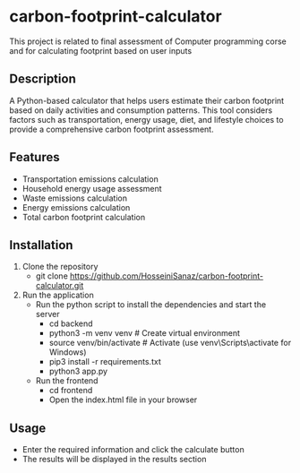 # carbon-footprint-calculator
This project is related to final assessment of Computer programming corse and for calculating footprint based on user inputs

## Description
A Python-based calculator that helps users estimate their carbon footprint based on daily activities and consumption patterns. This tool considers factors such as transportation, energy usage, diet, and lifestyle choices to provide a comprehensive carbon footprint assessment.

## Features
- Transportation emissions calculation
- Household energy usage assessment
- Waste emissions calculation
- Energy emissions calculation
- Total carbon footprint calculation

## Installation
1. Clone the repository
    - git clone https://github.com/HosseiniSanaz/carbon-footprint-calculator.git
2. Run the application
    - Run the python script to install the dependencies and start the server
        - cd backend
        - python3 -m venv venv  # Create virtual environment
        - source venv/bin/activate  # Activate (use venv\Scripts\activate for Windows)
        - pip3 install -r requirements.txt
        - python3 app.py
    - Run the frontend
        - cd frontend
        - Open the index.html file in your browser


## Usage
- Enter the required information and click the calculate button
- The results will be displayed in the results section
